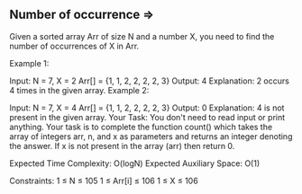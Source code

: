 Number of occurrence  =>
--------------------



Given a sorted array Arr of size N and a number X, you need to find the number of occurrences of X in Arr.

Example 1:

Input:
N = 7, X = 2
Arr[] = {1, 1, 2, 2, 2, 2, 3}
Output: 4
Explanation: 2 occurs 4 times in the
given array.
Example 2:

Input:
N = 7, X = 4
Arr[] = {1, 1, 2, 2, 2, 2, 3}
Output: 0
Explanation: 4 is not present in the
given array.
Your Task:
You don't need to read input or print anything. Your task is to complete the function count() which takes the array of integers arr, n, and x as parameters and returns an integer denoting the answer.
If x is not present in the array (arr) then return 0.

Expected Time Complexity: O(logN)
Expected Auxiliary Space: O(1)

Constraints:
1 ≤ N ≤ 105
1 ≤ Arr[i] ≤ 106
1 ≤ X ≤ 106
